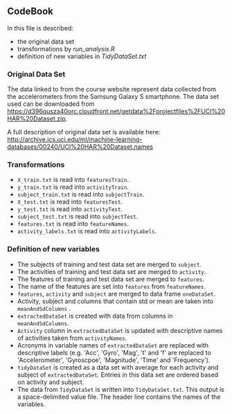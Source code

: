 ## CodeBook
In this file is described:
* the original data set
* transformations by *run_analysis.R*
* definition of new variables in *TidyDataSet.txt*

### Original Data Set
The data linked to from the course website represent data collected from the accelerometers from the Samsung Galaxy S smartphone. The data set used can be downloaded from https://d396qusza40orc.cloudfront.net/getdata%2Fprojectfiles%2FUCI%20HAR%20Dataset.zip.

A full description of original data set is available here:
http://archive.ics.uci.edu/ml/machine-learning-databases/00240/UCI%20HAR%20Dataset.names

### Transformations
* `X_train.txt` is read into `featuresTrain`.
* `y_train.txt` is read into `activityTrain`.
* `subject_train.txt` is read into `subjectTrain`.
* `X_test.txt` is read into `featuresTest`.
* `y_test.txt` is read into `activityTest`.
* `subject_test.txt` is read into `subjectTest`.
* `features.txt` is read into `featureNames`.
* `activity_labels.txt` is read into `activityLabels`.

### Definition of new variables
* The subjects of training and test data set are merged to `subject`.
* The activities of training and test data set are merged to `activity`.
* The features of training and test data set are merged to `features`.
* The name of the features are set into `features` from `featureNames`.
* `features`, `activity` and `subject` are merged to data frame `oneDataSet`.
* Activity, subject and columns that contain std or mean are taken into `meanAndSdColumns` .
* `extractedDataSet` is created with data from columns in `meanAndSdColumns`.
* `Activity` column in `extractedDataSet` is updated with descriptive names of activities taken from `activityNames`.
* Acronyms in variable names of `extractedDataSet` are replaced with descriptive labels (e.g. 'Acc', 'Gyro', 'Mag', 't' and 'f' are replaced to 'Accelerometer', 'Gyroscpoe', 'Magnitude', 'Time' and 'Frequency').
* `tidyDataSet` is created as a data set with average for each activity and subject of `extractedDataSet`. Entries in this data set are ordered based on activity and subject.
* The data from  `TidyDataSet` is written into `TidyDataSet.txt`. This output is a space-delimited value file. The header line contains the names of the variables.

